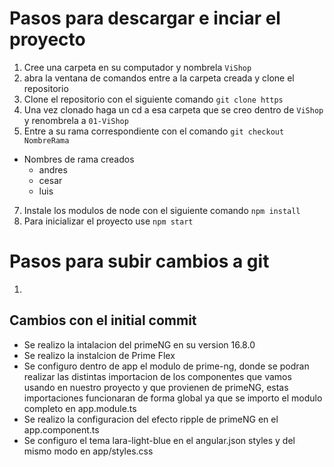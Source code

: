 # Pasos para descargar e inciar el proyecto

1. Cree una carpeta en su computador y nombrela `ViShop`
2. abra la ventana de comandos entre a la carpeta creada y clone el repositorio
3. Clone el repositorio con el siguiente comando `git clone https`
4. Una vez clonado haga un cd a esa carpeta que se creo dentro de `ViShop` y renombrela a `01-ViShop`
5. Entre a su rama correspondiente con el comando `git checkout NombreRama`
  - Nombres de rama creados
    - andres
    - cesar
    - luis
7. Instale los modulos de node con el siguiente comando `npm install`
6. Para inicializar el proyecto use `npm start`

# Pasos para subir cambios a git

1. 


## Cambios con el initial commit

- Se realizo la intalacion del primeNG en su version 16.8.0
- Se realizo la instalcion de Prime Flex
- Se configuro dentro de app el modulo de prime-ng, donde se podran realizar las distintas importacion de los componentes
que vamos usando en nuestro proyecto y que provienen de primeNG, estas importaciones funcionaran de forma global ya que se
importo el modulo completo en app.module.ts
- Se realizo la configuracion del efecto ripple de primeNG en el app.component.ts
- Se configuro el tema lara-light-blue en el angular.json styles y del mismo modo en app/styles.css
